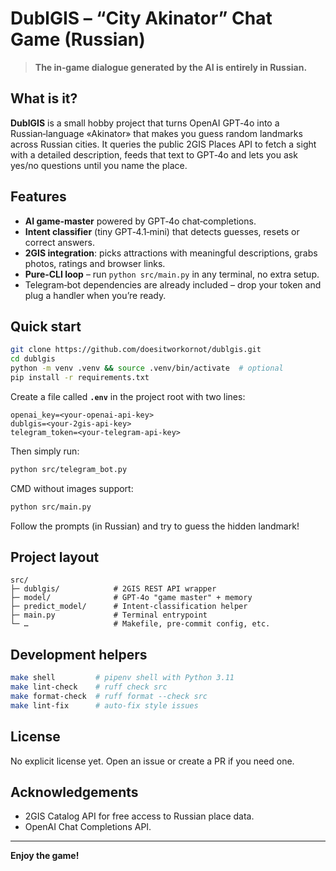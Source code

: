 # DublGIS – “City Akinator” Chat Game (Russian)

> **The in‑game dialogue generated by the AI is entirely in Russian.**

## What is it?

**DublGIS** is a small hobby project that turns OpenAI GPT‑4o into a Russian‑language «Akinator» that makes you guess random landmarks across Russian cities. It queries the public 2GIS Places API to fetch a sight with a detailed description, feeds that text to GPT‑4o and lets you ask yes/no questions until you name the place.

## Features

* **AI game‑master** powered by GPT‑4o chat‑completions.
* **Intent classifier** (tiny GPT‑4.1‑mini) that detects guesses, resets or correct answers. 
* **2GIS integration**: picks attractions with meaningful descriptions, grabs photos, ratings and browser links. 
* **Pure‑CLI loop** – run `python src/main.py` in any terminal, no extra setup. 
* Telegram‑bot dependencies are already included – drop your token and plug a handler when you’re ready. 

## Quick start

```bash
git clone https://github.com/doesitworkornot/dublgis.git
cd dublgis
python -m venv .venv && source .venv/bin/activate  # optional
pip install -r requirements.txt
```

Create a file called **`.env`** in the project root with two lines:

```env
openai_key=<your-openai-api-key>
dublgis=<your-2gis-api-key>
telegram_token=<your-telegram-api-key>
```

Then simply run:
```bash
python src/telegram_bot.py
```
CMD without images support:
```bash
python src/main.py
```

Follow the prompts (in Russian) and try to guess the hidden landmark!

## Project layout

```
src/
├─ dublgis/            # 2GIS REST API wrapper
├─ model/              # GPT‑4o "game master" + memory
├─ predict_model/      # Intent‑classification helper
├─ main.py             # Terminal entrypoint
└─ …                   # Makefile, pre‑commit config, etc.
```

## Development helpers

```bash
make shell         # pipenv shell with Python 3.11
make lint-check    # ruff check src
make format-check  # ruff format --check src
make lint-fix      # auto‑fix style issues
```

## License

No explicit license yet. Open an issue or create a PR if you need one.

## Acknowledgements

* 2GIS Catalog API for free access to Russian place data.
* OpenAI Chat Completions API.

---

**Enjoy the game!**
